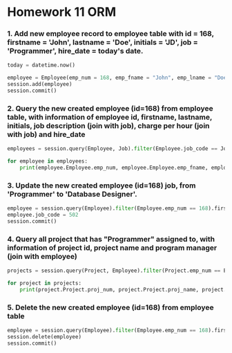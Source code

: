 # Homework 11 ORM

### 1. Add new employee record to employee table with id = 168, firstname = 'John', lastname = 'Doe', initials = 'JD', job = 'Programmer', hire_date = today's date.

```python
today = datetime.now()

employee = Employee(emp_num = 168, emp_fname = "John", emp_lname = "Doe", emp_initial = "JD", job_code = 500, emp_hiredate = today)
session.add(employee)
session.commit()
```

### 2. Query the new created employee (id=168) from employee table, with information of employee id, firstname, lastname, initials, job description (join with job), charge per hour (join with job) and hire_date

```python
employees = session.query(Employee, Job).filter(Employee.job_code == Job.job_code).filter(Employee.emp_num == 168).all()

for employee in employees:
    print(employee.Employee.emp_num, employee.Employee.emp_fname, employee.Employee.emp_lname, employee.Employee.emp_initial, employee.Job.job_description, employee.Job.job_chg_hour, employee.Employee.emp_hiredate)

```

### 3. Update the new created employee (id=168) job, from 'Programmer' to 'Database Designer'.

```python
employee = session.query(Employee).filter(Employee.emp_num == 168).first()
employee.job_code = 502
session.commit()
```

### 4. Query all project that has "Programmer" assigned to, with information of project id, project name and program manager (join with employee)

```python
projects = session.query(Project, Employee).filter(Project.emp_num == Employee.emp_num).filter(Employee.job_code == 500).all()

for project in projects:
    print(project.Project.proj_num, project.Project.proj_name, project.Employee.emp_fname, project.Employee.emp_lname)

```

### 5. Delete the new created employee (id=168) from employee table

```python
employee = session.query(Employee).filter(Employee.emp_num == 168).first()
session.delete(employee)
session.commit()
```
